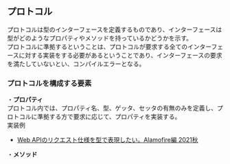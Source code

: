 プロトコル
---
プロトコルは型のインターフェースを定義するものであり、インターフェースは型がどのようなプロパティやメソッドを持っているかどうかを示す。  
プロトコルに準拠するということは、プロトコルが要求する全てのインターフェースに対する実装をする必要があるということであり、インターフェースの要求を満たしていないとい、コンパイルエラーとなる。  

### プロトコルを構成する要素  
・**プロパティ**  
プロトコル内では、プロパティ名、型、ゲッタ、セッタの有無のみを定義し、プロトコルに準拠する方で要求に応じて、プロパティを実装する。  
実装例
- [Web APIのリクエスト仕様を型で表現したい。Alamofire編 2021秋](https://qiita.com/yimajo/items/dd0daae1b264570c152d)  

・**メソッド**  

